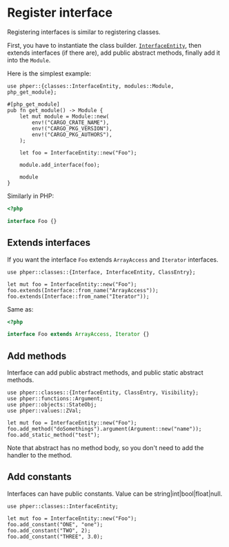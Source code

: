 # Register interface

Registering interfaces is similar to registering classes.

First, you have to instantiate the class builder.
[`InterfaceEntity`](phper::classes::InterfaceEntity),
then extends interfaces (if there are),
add public abstract methods, finally add it into the `Module`.

Here is the simplest example:

```rust,no_run
use phper::{classes::InterfaceEntity, modules::Module, php_get_module};

#[php_get_module]
pub fn get_module() -> Module {
    let mut module = Module::new(
        env!("CARGO_CRATE_NAME"),
        env!("CARGO_PKG_VERSION"),
        env!("CARGO_PKG_AUTHORS"),
    );

    let foo = InterfaceEntity::new("Foo");

    module.add_interface(foo);

    module
}
```

Similarly in PHP:

```php
<?php

interface Foo {}
```

## Extends interfaces

If you want the interface `Foo` extends `ArrayAccess` and `Iterator` interfaces.

```rust,no_run
use phper::classes::{Interface, InterfaceEntity, ClassEntry};

let mut foo = InterfaceEntity::new("Foo");
foo.extends(Interface::from_name("ArrayAccess"));
foo.extends(Interface::from_name("Iterator"));
```

Same as:

```php
<?php

interface Foo extends ArrayAccess, Iterator {}
```

## Add methods

Interface can add public abstract methods, and public static abstract methods.

```rust,no_run
use phper::classes::{InterfaceEntity, ClassEntry, Visibility};
use phper::functions::Argument;
use phper::objects::StateObj;
use phper::values::ZVal;

let mut foo = InterfaceEntity::new("Foo");
foo.add_method("doSomethings").argument(Argument::new("name"));
foo.add_static_method("test");
```

Note that abstract has no method body, so you don't need to add the handler to the method.

## Add constants
Interfaces can have public constants. Value can be string|int|bool|float|null.

```rust,no_run
use phper::classes::InterfaceEntity;

let mut foo = InterfaceEntity::new("Foo");
foo.add_constant("ONE", "one");
foo.add_constant("TWO", 2);
foo.add_constant("THREE", 3.0);
```
